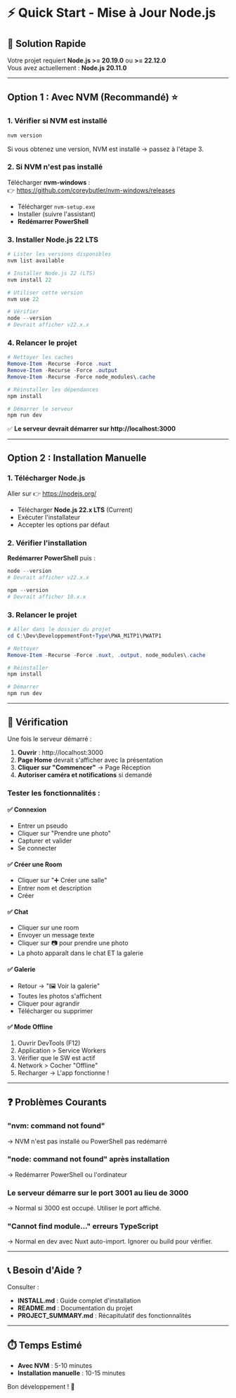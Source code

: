 # ⚡ Quick Start - Mise à Jour Node.js

## 🎯 Solution Rapide

Votre projet requiert **Node.js >= 20.19.0** ou **>= 22.12.0**  
Vous avez actuellement : **Node.js 20.11.0**

---

## Option 1 : Avec NVM (Recommandé) ⭐

### 1. Vérifier si NVM est installé

```powershell
nvm version
```

Si vous obtenez une version, NVM est installé → passez à l'étape 3.

### 2. Si NVM n'est pas installé

Télécharger **nvm-windows** :  
👉 https://github.com/coreybutler/nvm-windows/releases

- Télécharger `nvm-setup.exe`
- Installer (suivre l'assistant)
- **Redémarrer PowerShell**

### 3. Installer Node.js 22 LTS

```powershell
# Lister les versions disponibles
nvm list available

# Installer Node.js 22 (LTS)
nvm install 22

# Utiliser cette version
nvm use 22

# Vérifier
node --version
# Devrait afficher v22.x.x
```

### 4. Relancer le projet

```powershell
# Nettoyer les caches
Remove-Item -Recurse -Force .nuxt
Remove-Item -Recurse -Force .output
Remove-Item -Recurse -Force node_modules\.cache

# Réinstaller les dépendances
npm install

# Démarrer le serveur
npm run dev
```

✅ **Le serveur devrait démarrer sur http://localhost:3000**

---

## Option 2 : Installation Manuelle

### 1. Télécharger Node.js

Aller sur 👉 https://nodejs.org/

- Télécharger **Node.js 22.x LTS** (Current)
- Exécuter l'installateur
- Accepter les options par défaut

### 2. Vérifier l'installation

**Redémarrer PowerShell** puis :

```powershell
node --version
# Devrait afficher v22.x.x

npm --version
# Devrait afficher 10.x.x
```

### 3. Relancer le projet

```powershell
# Aller dans le dossier du projet
cd C:\Dev\DeveloppementFont+Type\PWA_M1TP1\PWATP1

# Nettoyer
Remove-Item -Recurse -Force .nuxt, .output, node_modules\.cache

# Réinstaller
npm install

# Démarrer
npm run dev
```

---

## 🧪 Vérification

Une fois le serveur démarré :

1. **Ouvrir** : http://localhost:3000
2. **Page Home** devrait s'afficher avec la présentation
3. **Cliquer sur "Commencer"** → Page Réception
4. **Autoriser caméra et notifications** si demandé

### Tester les fonctionnalités :

#### ✅ Connexion
- Entrer un pseudo
- Cliquer sur "Prendre une photo"
- Capturer et valider
- Se connecter

#### ✅ Créer une Room
- Cliquer sur "➕ Créer une salle"
- Entrer nom et description
- Créer

#### ✅ Chat
- Cliquer sur une room
- Envoyer un message texte
- Cliquer sur 📷 pour prendre une photo
- La photo apparaît dans le chat ET la galerie

#### ✅ Galerie
- Retour → "🖼️ Voir la galerie"
- Toutes les photos s'affichent
- Cliquer pour agrandir
- Télécharger ou supprimer

#### ✅ Mode Offline
1. Ouvrir DevTools (F12)
2. Application > Service Workers
3. Vérifier que le SW est actif
4. Network > Cocher "Offline"
5. Recharger → L'app fonctionne !

---

## ❓ Problèmes Courants

### "nvm: command not found"
→ NVM n'est pas installé ou PowerShell pas redémarré

### "node: command not found" après installation
→ Redémarrer PowerShell ou l'ordinateur

### Le serveur démarre sur le port 3001 au lieu de 3000
→ Normal si 3000 est occupé. Utiliser le port affiché.

### "Cannot find module..." erreurs TypeScript
→ Normal en dev avec Nuxt auto-import. Ignorer ou build pour vérifier.

---

## 📞 Besoin d'Aide ?

Consulter :
- **INSTALL.md** : Guide complet d'installation
- **README.md** : Documentation du projet
- **PROJECT_SUMMARY.md** : Récapitulatif des fonctionnalités

---

## ⏱️ Temps Estimé

- **Avec NVM** : 5-10 minutes
- **Installation manuelle** : 10-15 minutes

Bon développement ! 🚀
